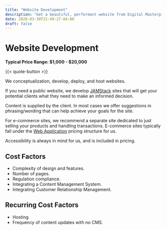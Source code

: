 ```yaml
---
title: "Website Development"
description: "Get a beautiful, performant website from Digital Masterpiece."
date: 2020-03-30T22:49:27-04:00
draft: false
---
```


# Website Development

**Typical Price Range: $1,000 - $20,000**

{{< quote-button >}}

We conceptualization, develop, deploy, and host websites.

If you need a public website, we develop [JAMStack](https://jamstack.org/) sites that will get your potential clients what they need to make an informed decision.

Content is supplied by the client. In most cases we offer suggestions in phrasing/wording that can help achieve your goals for the site.

For e-commerce sites, we recommend a separate site dedicated to just selling your products and handling transactions. E-commerce sites typically fall under the [Web Application](/web-applications) pricing structure for us.

Accessibility is always in mind for us, and is included in pricing.

## Cost Factors

- Complexity of design and features.
- Number of pages.
- Regulation compliance.
- Integrating a Content Management System.
- Integrating Customer Relationship Management.

## Recurring Cost Factors

- Hosting
- Frequency of content updates with no CMS.
